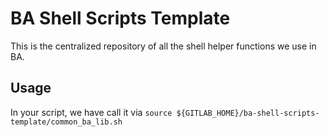 # BA Shell Scripts Template
This is the centralized repository of all the shell helper functions we use in BA.

## Usage
In your script, we have call it via `source ${GITLAB_HOME}/ba-shell-scripts-template/common_ba_lib.sh`